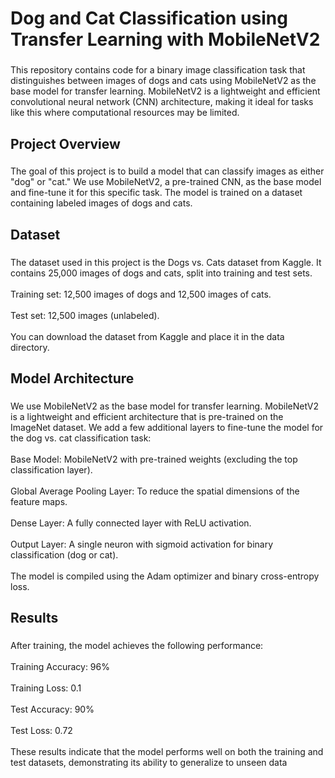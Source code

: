 <h1 align="left">Dog and Cat Classification using Transfer Learning with MobileNetV2</h1>

###

<p align="left">This repository contains code for a binary image classification task that distinguishes between images of dogs and cats using MobileNetV2 as the base model for transfer learning. MobileNetV2 is a lightweight and efficient convolutional neural network (CNN) architecture, making it ideal for tasks like this where computational resources may be limited.</p>

###

<h2 align="left">Project Overview</h2>

###

<p align="left">The goal of this project is to build a model that can classify images as either "dog" or "cat." We use MobileNetV2, a pre-trained CNN, as the base model and fine-tune it for this specific task. The model is trained on a dataset containing labeled images of dogs and cats.</p>

###

<h2 align="left">Dataset</h2>

###

<p align="left">The dataset used in this project is the Dogs vs. Cats dataset from Kaggle. It contains 25,000 images of dogs and cats, split into training and test sets.<br><br>Training set: 12,500 images of dogs and 12,500 images of cats.<br><br>Test set: 12,500 images (unlabeled).<br><br>You can download the dataset from Kaggle and place it in the data directory.</p>

###

<h2 align="left">Model Architecture</h2>

###

<p align="left">We use MobileNetV2 as the base model for transfer learning. MobileNetV2 is a lightweight and efficient architecture that is pre-trained on the ImageNet dataset. We add a few additional layers to fine-tune the model for the dog vs. cat classification task:<br><br>Base Model: MobileNetV2 with pre-trained weights (excluding the top classification layer).<br><br>Global Average Pooling Layer: To reduce the spatial dimensions of the feature maps.<br><br>Dense Layer: A fully connected layer with ReLU activation.<br><br>Output Layer: A single neuron with sigmoid activation for binary classification (dog or cat).<br><br>The model is compiled using the Adam optimizer and binary cross-entropy loss.</p>

###

<h2 align="left">Results</h2>

###

<p align="left">After training, the model achieves the following performance:<br><br>Training Accuracy: 96%<br><br>Training Loss: 0.1<br><br>Test Accuracy: 90%<br><br>Test Loss: 0.72<br><br>These results indicate that the model performs well on both the training and test datasets, demonstrating its ability to generalize to unseen data</p>

###
